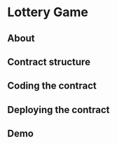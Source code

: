 # Lottery Game
## About

## Contract structure

## Coding the contract

## Deploying the contract

## Demo
